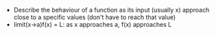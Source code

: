 - Describe the behaviour of a function as its input (usually x) approach close to a specific values (don't have to reach that value)
- limit(x->a)f(x) = L: as x approaches a, f(x) approaches L

